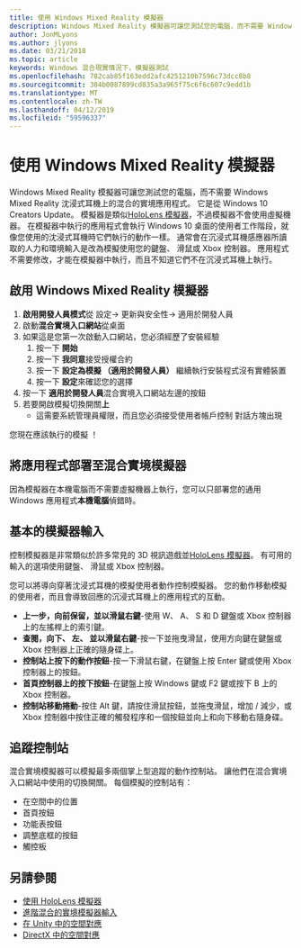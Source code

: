 ```yaml
---
title: 使用 Windows Mixed Reality 模擬器
description: Windows Mixed Reality 模擬器可讓您測試您的電腦，而不需要 Windows Mixed Reality 沈浸式耳機上的混合的實境應用程式。
author: JonMLyons
ms.author: jlyons
ms.date: 03/21/2018
ms.topic: article
keywords: Windows 混合現實情況下，模擬器測試
ms.openlocfilehash: 782cab85f163edd2afc4251210b7596c73dcc8b8
ms.sourcegitcommit: 384b0087899cd835a3a965f75c6f6c607c9edd1b
ms.translationtype: MT
ms.contentlocale: zh-TW
ms.lasthandoff: 04/12/2019
ms.locfileid: "59596337"
---
```

# <a name="using-the-windows-mixed-reality-simulator"></a>使用 Windows Mixed Reality 模擬器

Windows Mixed Reality 模擬器可讓您測試您的電腦，而不需要 Windows Mixed Reality 沈浸式耳機上的混合的實境應用程式。 它是從 Windows 10 Creators Update。 模擬器是類似[HoloLens 模擬器](using-the-hololens-emulator.md)，不過模擬器不會使用虛擬機器。 在模擬器中執行的應用程式會執行 Windows 10 桌面的使用者工作階段，就像您使用的沈浸式耳機時它們執行的動作一樣。 通常會在沉浸式耳機感應器所讀取的人力和環境輸入是改為模擬使用您的鍵盤、 滑鼠或 Xbox 控制器。 應用程式不需要修改，才能在模擬器中執行，而且不知道它們不在沉浸式耳機上執行。

## <a name="enabling-the-windows-mixed-reality-simulator"></a>啟用 Windows Mixed Reality 模擬器

1. **啟用開發人員模式**從 設定-> 更新與安全性-> 適用於開發人員
2. 啟動**混合實境入口網站**從桌面
3. 如果這是您第一次啟動入口網站，您必須經歷了安裝經驗
   1. 按一下 **開始**
   2. 按一下 **我同意**接受授權合約
   3. 按一下 **設定為模擬 （適用於開發人員）** 繼續執行安裝程式沒有實體裝置
   4. 按一下 **設定**來確認您的選擇
4. 按一下 **適用於開發人員**混合實境入口網站左邊的按鈕
5. 若要開啟模擬切換開關**上**
   * 這需要系統管理員權限，而且您必須接受使用者帳戶控制 對話方塊出現

您現在應該執行的模擬 ！

## <a name="deploying-apps-to-the-mixed-reality-simulator"></a>將應用程式部署至混合實境模擬器

因為模擬器在本機電腦而不需要虛擬機器上執行，您可以只部署您的通用 Windows 應用程式**本機電腦**偵錯時。

## <a name="basic-simulator-input"></a>基本的模擬器輸入

控制模擬器是非常類似於許多常見的 3D 視訊遊戲並[HoloLens 模擬器](using-the-hololens-emulator.md)。 有可用的輸入的選項使用鍵盤、 滑鼠或 Xbox 控制器。

您可以將導向穿著沈浸式耳機的模擬使用者動作控制模擬器。 您的動作移動模擬的使用者，而且會導致回應的沉浸式耳機上的應用程式的互動。
* **上一步，向前保留，並以滑鼠右鍵**-使用 W、 A、 S 和 D 鍵盤或 Xbox 控制器上的左搖桿上的索引鍵。
* **查閱，向下、 左、 並以滑鼠右鍵**-按一下並拖曳滑鼠，使用方向鍵在鍵盤或 Xbox 控制器上正確的隨身碟上。
* **控制站上按下的動作按鈕**-按一下滑鼠右鍵，在鍵盤上按 Enter 鍵或使用 Xbox 控制器上的按鈕。
* **首頁控制器上的按下按鈕**-在鍵盤上按 Windows 鍵或 F2 鍵或按下 B 上的 Xbox 控制器。
* **控制站移動捲動**-按住 Alt 鍵，請按住滑鼠按鈕，並拖曳滑鼠，增加 / 減少，或 Xbox 控制器中按住正確的觸發程序和一個按鈕並向上和向下移動右隨身碟。

## <a name="tracked-controllers"></a>追蹤控制站

混合實境模擬器可以模擬最多兩個掌上型追蹤的動作控制站。 讓他們在混合實境入口網站中使用的切換開關。 每個模擬的控制站有：
* 在空間中的位置
* 首頁按鈕
* 功能表按鈕
* 調整底框的按鈕
* 觸控板

## <a name="see-also"></a>另請參閱
* [使用 HoloLens 模擬器](using-the-hololens-emulator.md)
* [進階混合的實境模擬器輸入](advanced-hololens-emulator-and-mixed-reality-simulator-input.md)
* [在 Unity 中的空間對應](spatial-mapping-in-unity.md)
* [DirectX 中的空間對應](spatial-mapping-in-directx.md)
